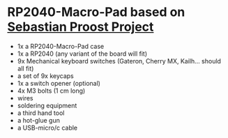 # RP2040-Macro-Pad based on [Sebastian Proost Project](https://www.thingiverse.com/thing:4816077)
* 1x a RP2040-Macro-Pad case
* 1x a RP2040 (any variant of the board will fit)
* 9x Mechanical keyboard switches (Gateron, Cherry MX, Kailh… should all fit)
* a set of 9x keycaps
* 1x a switch opener (optional)
* 4x M3 bolts (1 cm long)
* wires
* soldering equipment
* a third hand tool
* a hot-glue gun
* a USB-micro/c cable
